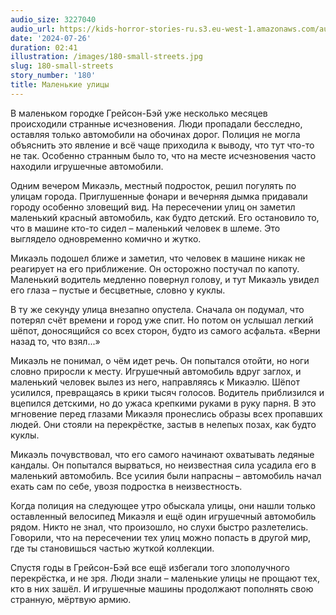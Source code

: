 ```yaml
---
audio_size: 3227040
audio_url: https://kids-horror-stories-ru.s3.eu-west-1.amazonaws.com/audio/180-small-streets.mp3
date: '2024-07-26'
duration: 02:41
illustration: /images/180-small-streets.jpg
slug: 180-small-streets
story_number: '180'
title: Маленькие улицы
---
```


В маленьком городке Грейсон-Бэй уже несколько месяцев происходили странные исчезновения. Люди пропадали бесследно, оставляя только автомобили на обочинах дорог. Полиция не могла объяснить это явление и всё чаще приходила к выводу, что тут что-то не так. Особенно странным было то, что на месте исчезновения часто находили игрушечные автомобили.

Одним вечером Микаэль, местный подросток, решил погулять по улицам города. Приглушенные фонари и вечерняя дымка придавали городу особенно зловещий вид. На пересечении улиц он заметил маленький красный автомобиль, как будто детский. Его остановило то, что в машине кто-то сидел – маленький человек в шлеме. Это выглядело одновременно комично и жутко.

Микаэль подошел ближе и заметил, что человек в машине никак не реагирует на его приближение. Он осторожно постучал по капоту. Маленький водитель медленно повернул голову, и тут Микаэль увидел его глаза – пустые и бесцветные, словно у куклы.

В ту же секунду улица внезапно опустела. Сначала он подумал, что потерял счёт времени и город уже спит. Но потом он услышал легкий шёпот, доносящийся со всех сторон, будто из самого асфальта. «Верни назад то, что взял...»

Микаэль не понимал, о чём идет речь. Он попытался отойти, но ноги словно приросли к месту. Игрушечный автомобиль вдруг заглох, и маленький человек вылез из него, направляясь к Микаэлю. Шёпот усилился, превращаясь в крики тысяч голосов. Водитель приблизился и вцепился детскими, но до ужаса крепкими руками в руку парня. В это мгновение перед глазами Микаэля пронеслись образы всех пропавших людей. Они стояли на перекрёстке, застыв в нелепых позах, как будто куклы.

Микаэль почувствовал, что его самого начинают охватывать ледяные кандалы. Он попытался вырваться, но неизвестная сила усадила его в маленький автомобиль. Все усилия были напрасны – автомобиль начал ехать сам по себе, увозя подростка в неизвестность.

Когда полиция на следующее утро обыскала улицы, они нашли только оставленный велосипед Микаэля и ещё один игрушечный автомобиль рядом. Никто не знал, что произошло, но слухи быстро разлетелись. Говорили, что на пересечении тех улиц можно попасть в другой мир, где ты становишься частью жуткой коллекции.

Спустя годы в Грейсон-Бэй все ещё избегали того злополучного перекрёстка, и не зря. Люди знали – маленькие улицы не прощают тех, кто в них зашёл. И игрушечные машины продолжают пополнять свою странную, мёртвую армию.
